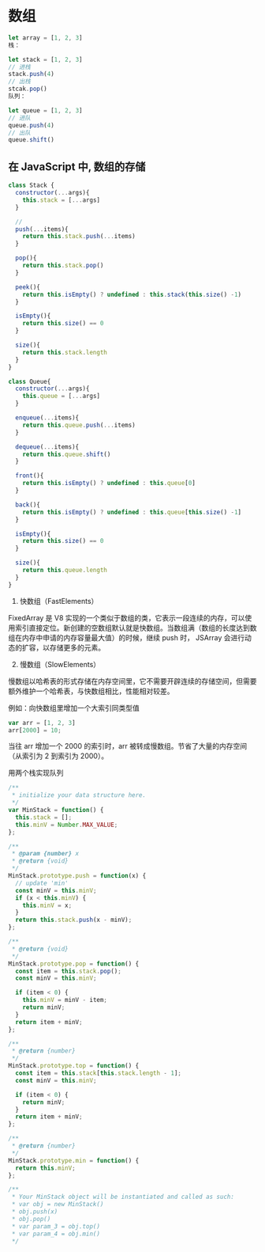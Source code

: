 # 数组

```js
let array = [1, 2, 3]
栈：

let stack = [1, 2, 3]
// 进栈
stack.push(4)
// 出栈
stcak.pop()
队列：

let queue = [1, 2, 3]
// 进队
queue.push(4)
// 出队
queue.shift()
```

## 在 JavaScript 中, 数组的存储

```js
class Stack {
  constructor(...args){
    this.stack = [...args]
  }

  // 
  push(...items){
    return this.stack.push(...items)
  }

  pop(){
    return this.stack.pop()
  }

  peek(){
    return this.isEmpty() ? undefined : this.stack(this.size() -1)
  }

  isEmpty(){
    return this.size() == 0
  }

  size(){
    return this.stack.length
  }
}

```

```js
class Queue{
  constructor(...args){
    this.queue = [...args]
  }

  enqueue(...items){
    return this.queue.push(...items)
  }

  dequeue(...items){
    return this.queue.shift()
  }

  front(){
    return this.isEmpty() ? undefined : this.queue[0]
  }

  back(){
    return this.isEmpty() ? undefined : this.queue[this.size() -1]
  }

  isEmpty(){
    return this.size() == 0
  }

  size(){
    return this.queue.length
  }
}


```

1. 快数组（FastElements）

FixedArray 是 V8 实现的一个类似于数组的类，它表示一段连续的内存，可以使用索引直接定位。新创建的空数组默认就是快数组。当数组满（数组的长度达到数组在内存中申请的内存容量最大值）的时候，继续 push 时， JSArray 会进行动态的扩容，以存储更多的元素。

2. 慢数组（SlowElements）

慢数组以哈希表的形式存储在内存空间里，它不需要开辟连续的存储空间，但需要额外维护一个哈希表，与快数组相比，性能相对较差。

例如：向快数组里增加一个大索引同类型值

```js
var arr = [1, 2, 3]
arr[2000] = 10;
```

当往 arr 增加一个 2000 的索引时，arr 被转成慢数组。节省了大量的内存空间（从索引为 2 到索引为 2000）。

用两个栈实现队列

```js
/**
 * initialize your data structure here.
 */
var MinStack = function() {
  this.stack = [];
  this.minV = Number.MAX_VALUE;
};

/** 
 * @param {number} x
 * @return {void}
 */
MinStack.prototype.push = function(x) {
  // update 'min'
  const minV = this.minV;
  if (x < this.minV) {
    this.minV = x;
  }
  return this.stack.push(x - minV);
};

/**
 * @return {void}
 */
MinStack.prototype.pop = function() {
  const item = this.stack.pop();
  const minV = this.minV;

  if (item < 0) {
    this.minV = minV - item;
    return minV;
  }
  return item + minV;
};

/**
 * @return {number}
 */
MinStack.prototype.top = function() {
  const item = this.stack[this.stack.length - 1];
  const minV = this.minV;

  if (item < 0) {
    return minV;
  }
  return item + minV;
};

/**
 * @return {number}
 */
MinStack.prototype.min = function() {
  return this.minV;
};

/**
 * Your MinStack object will be instantiated and called as such:
 * var obj = new MinStack()
 * obj.push(x)
 * obj.pop()
 * var param_3 = obj.top()
 * var param_4 = obj.min()
 */


```
